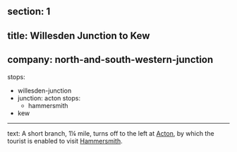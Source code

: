 ﻿section: 1
----
title: Willesden Junction to Kew
----
company: north-and-south-western-junction
----
stops:
- willesden-junction
- junction: acton
  stops:
    - hammersmith
- kew
----
text: A short branch, 1¼ mile, turns off to the left at [Acton](/stations/acton), by which the tourist is enabled to visit [Hammersmith](/stations/hammersmith).
